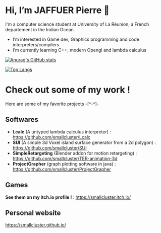# Hi, I’m JAFFUER Pierre 👋

I'm a computer science student at University of La Réunion, a French departement in the Indian Ocean.
- I’m interested in Game dev, Graphics programming and code interpreters/compilers
- I’m currently learning C++, modern Opengl and lambda calculus

[![Anurag's GitHub stats](https://github-readme-stats.vercel.app/api?username=smallcluster&theme=codeSTACKr)](https://github.com/anuraghazra/github-readme-stats)

[![Top Langs](https://github-readme-stats.vercel.app/api/top-langs/?username=smallcluster&layout=compact)](https://github.com/anuraghazra/github-readme-stats)

# Check out some of my work !

Here are some of my favorite projects -[^-^]-

## Softwares

- **Lcalc** (A untyped lambda calculus interpreter) : https://github.com/smallcluster/Lcalc
- **SUI** (A simple 3d Voxel island surface generator from a 2d polygon) : https://github.com/smallcluster/SUI
- **SimpleRetargeting** (Blender addon for motion retargeting) : https://github.com/smallcluster/TER-animation-3d
- **ProjectGrapher** (graph plotting software in java) : https://github.com/smallcluster/ProjectGrapher

## Games

**See them on my itch.io profile !** : https://smallcluster.itch.io/

## Personal website

https://smallcluster.github.io/


